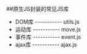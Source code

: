 ##原生JS封装的常见JS库

- DOM库 ----------- utils.js
- 运动库  ----------- move.js
- 事件库  ----------- event.js
- ajax库 ----------- ajax.js